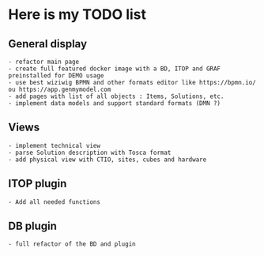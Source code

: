 # Here is my TODO list

## General display
	- refactor main page
	- create full featured docker image with a BD, ITOP and GRAF preinstalled for DEMO usage
	- use best wiziwig BPMN and other formats editor like https://bpmn.io/ ou https://app.genmymodel.com
	- add pages with list of all objects : Items, Solutions, etc.
	- implement data models and support standard formats (DMN ?)

## Views
	- implement technical view
	- parse Solution description with Tosca format
	- add physical view with CTIO, sites, cubes and hardware
 
## ITOP plugin
	- Add all needed functions

## DB plugin
	- full refactor of the BD and plugin